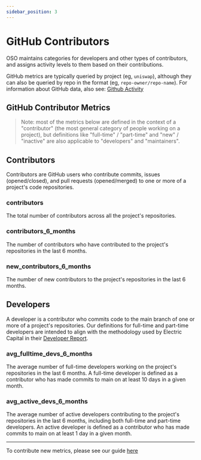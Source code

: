 ```yaml
---
sidebar_position: 3
---
```


# GitHub Contributors

OSO maintains categories for developers and other types of contributors, and assigns activity levels to them based on their contributions.

GitHub metrics are typically queried by project (eg, `uniswap`), although they can also be queried by repo in the format (eg, `repo-owner/repo-name`). For information about GitHub data, also see: [Github Activity](./github_activity)

## GitHub Contributor Metrics

> Note: most of the metrics below are defined in the context of a "contributor" (the most general category of people working on a project), but definitions like "full-time" / "part-time" and "new" / "inactive" are also applicable to "developers" and "maintainers".

## Contributors

Contributors are GitHub users who contribute commits, issues (opened/closed), and pull requests (opened/merged) to one or more of a project's code repositories.

### contributors

The total number of contributors across all the project's repositories.

### contributors_6_months

The number of contributors who have contributed to the project's repositories in the last 6 months.

### new_contributors_6_months

The number of new contributors to the project's repositories in the last 6 months.

## Developers

A developer is a contributor who commits code to the main branch of one or more of a project's repositories. Our definitions for full-time and part-time developers are intended to align with the methodology used by Electric Capital in their [Developer Report](https://www.developerreport.com/about).

### avg_fulltime_devs_6_months

The average number of full-time developers working on the project's repositories in the last 6 months. A full-time developer is defined as a contributor who has made commits to main on at least 10 days in a given month.

### avg_active_devs_6_months

The average number of active developers contributing to the project's repositories in the last 6 months, including both full-time and part-time developers. An active developer is defined as a contributor who has made commits to main on at least 1 day in a given month.

---

To contribute new metrics, please see our guide [here](../../contribute/transform/create-impact-metrics)
